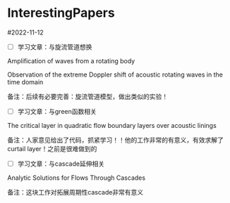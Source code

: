 # InterestingPapers


#2022-11-12

- [ ] 学习文章：与旋流管道想换

Amplification of waves from a rotating body

Observation of the extreme Doppler shift of acoustic rotating waves in the time domain

备注：后续有必要完善：旋流管道模型，做出类似的实验！

- [ ] 学习文章：与green函数相关

The critical layer in quadratic flow boundary layers over acoustic linings

备注：人家意见给出了代码，抓紧学习！！他的工作非常的有意义，有效求解了curtail layer！之前是很难做到的


- [ ] 学习文章：与cascade延伸相关

Analytic Solutions for Flows Through Cascades

备注：这块工作对拓展周期性cascade非常有意义


